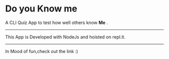 # Do you Know me
 A CLI Quiz App to test how well others know **Me** .

---

This App is Developed with NodeJs and hoisted on repl.it.

---
In Mood of fun,check out the link :)  